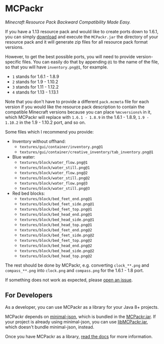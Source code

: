 # MCPackr

*Minecraft Resource Pack Backward Compatibility Made Easy.*

If you have a 1.13 resource pack and would like to create ports down to 1.6.1, you can simply [download](https://raw.githubusercontent.com/timmyrs/MCPackr/master/MCPackr.jar) and execute the `MCPackr.jar` the directory of your resource pack and it will generate zip files for all resource pack format versions.

However, to get the best possible ports, you will need to provide version-specific files.
You can easily do that by appending `@1` to the name of the file, so that you will have `inventory.png@1`, for example.

- `1` stands for 1.6.1 - 1.8.9
- `2` stands for 1.9 - 1.10.2
- `3` stands for 1.11 - 1.12.2
- `4` stands for 1.13 - 1.13.1

Note that you don't have to provide a different `pack.mcmeta` file for each version if you would like the resource pack description to contain the compatible Minecraft versions because you can place `%mcversions%` in it, which MCPackr will replace with `1.6.1 - 1.8.9` in the 1.6.1 - 1.8.9, `1.9 - 1.10.2` in the 1.9 - 1.10.2 port, and so on.

Some files which I recommend you provide:

- Inventory without offhand:
  - `textures/gui/container/inventory.png@1`
  - `textures/gui/container/creative_inventory/tab_inventory.png@1`
- Blue water:
  - `textures/block/water_flow.png@1`
  - `textures/block/water_still.png@1`
  - `textures/block/water_flow.png@2`
  - `textures/block/water_still.png@2`
  - `textures/block/water_flow.png@3`
  - `textures/block/water_still.png@3`
- Red bed blocks:
  - `textures/block/bed_feet_end.png@1`
  - `textures/block/bed_feet_side.png@1`
  - `textures/block/bed_feet_top.png@1`
  - `textures/block/bed_head_end.png@1`
  - `textures/block/bed_head_side.png@1`
  - `textures/block/bed_head_top.png@1`
  - `textures/block/bed_feet_end.png@2`
  - `textures/block/bed_feet_side.png@2`
  - `textures/block/bed_feet_top.png@2`
  - `textures/block/bed_head_end.png@2`
  - `textures/block/bed_head_side.png@2`
  - `textures/block/bed_head_top.png@2`

The rest should be done by MCPackr, e.g. converting `clock_**.png` and `compass_**.png` into `clock.png` and `compass.png` for the 1.6.1 - 1.8 port.

If something does not work as expected, please [open an issue](https://github.com/timmyrs/MCPackr/issues/new).

## For Developers

As a developer, you can use MCPackr as a library for your Java 8+ projects.

MCPackr depends on [minimal-json](https://github.com/ralfstx/minimal-json), which is bundled in the [MCPackr.jar](https://raw.githubusercontent.com/timmyrs/MCPackr/master/MCPackr.jar).
If your project is already using minimal-json, you can use [libMCPackr.jar](https://raw.githubusercontent.com/timmyrs/MCPackr/master/libMCPackr.jar), which doesn't bundle minimal-json, instead.

Once you have MCPackr as a library, [read the docs](https://timmyrs.github.io/MCPackr/) for more information.
